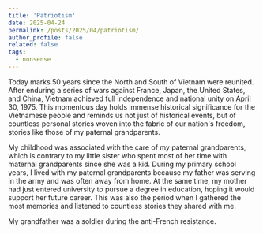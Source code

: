 ```yaml
---
title: 'Patriotism'
date: 2025-04-24
permalink: /posts/2025/04/patriotism/
author_profile: false
related: false
tags:
  - nonsense
---
```

Today marks 50 years since the North and South of Vietnam were reunited. After enduring a series of wars against France, Japan, the United States, and China, Vietnam achieved full independence and national unity on April 30, 1975. This momentous day holds immense historical significance for the Vietnamese people and reminds us not just of historical events, but of countless personal stories woven into the fabric of our nation's freedom, stories like those of my paternal grandparents.

My childhood was associated with the care of my paternal grandparents, which is contrary to my little sister who spent most of her time with maternal grandparents since she was a kid. During my primary school years, I lived with my paternal grandparents because my father was serving in the army and was often away from home. At the same time, my mother had just entered university to pursue a degree in education, hoping it would support her future career. This was also the period when I gathered the most memories and listened to countless stories they shared with me.

My grandfather was a soldier during the anti-French resistance.